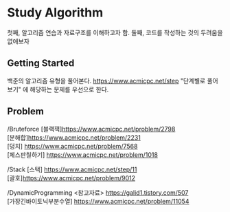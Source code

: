 # Study Algorithm

첫째, 알고리즘 연습과 자료구조를 이해하고자 함.
둘째, 코드를 작성하는 것의 두려움을 없애보자

## Getting Started

백준의 알고리즘 유형을 풀어본다.
https://www.acmicpc.net/step 
"단계별로 풀어보기" 에 해당하는 문제를 우선으로 한다.

## Problem

/Bruteforce
[블랙잭]https://www.acmicpc.net/problem/2798 <br>
[분해합]https://www.acmicpc.net/problem/2231 <br>
[덩치] https://www.acmicpc.net/problem/7568 <br>
[체스판칠하기] https://www.acmicpc.net/problem/1018 <br>

/Stack
[스택] https://www.acmicpc.net/step/11 <br>
[괄호]https://www.acmicpc.net/problem/9012 <br>

/DynamicProgramming
<참고자료> https://galid1.tistory.com/507 <br>
[가장긴바이토닉부분수열] https://www.acmicpc.net/problem/11054 <br>
